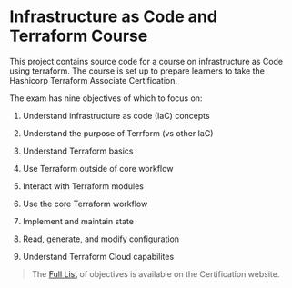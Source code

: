 # Infrastructure as Code and Terraform Course

This project contains source code for a course on infrastructure as Code using
terraform. The course is set up to prepare learners to take the Hashicorp Terraform
Associate Certification.

The exam has nine objectives of which to focus on:

1. Understand infrastructure as code (IaC) concepts

2. Understand the purpose of Terrform (vs other IaC)

3. Understand Terraform basics

4. Use Terraform outside of core workflow

5. Interact with Terraform modules

6. Use the core Terraform workflow

7. Implement and maintain state

8. Read, generate, and modify configuration

9. Understand Terraform Cloud capabilites

> The [Full List](https://www.hashicorp.com/certification/terraform-associate) of
> objectives is available on the Certification website.



